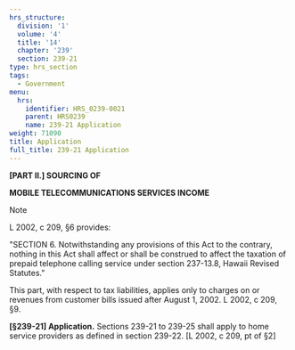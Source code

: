 ```yaml
---
hrs_structure:
  division: '1'
  volume: '4'
  title: '14'
  chapter: '239'
  section: 239-21
type: hrs_section
tags:
  - Government
menu:
  hrs:
    identifier: HRS_0239-0021
    parent: HRS0239
    name: 239-21 Application
weight: 71090
title: Application
full_title: 239-21 Application
---
```

**[PART II.] SOURCING OF**

**MOBILE TELECOMMUNICATIONS SERVICES INCOME**

Note

L 2002, c 209, §6 provides:

"SECTION 6\. Notwithstanding any provisions of this Act to the contrary, nothing in this Act shall affect or shall be construed to affect the taxation of prepaid telephone calling service under section 237-13.8, Hawaii Revised Statutes."

This part, with respect to tax liabilities, applies only to charges on or revenues from customer bills issued after August 1, 2002\. L 2002, c 209, §9.

**[§239-21] Application.** Sections 239-21 to 239-25 shall apply to home service providers as defined in section 239-22\. [L 2002, c 209, pt of §2]